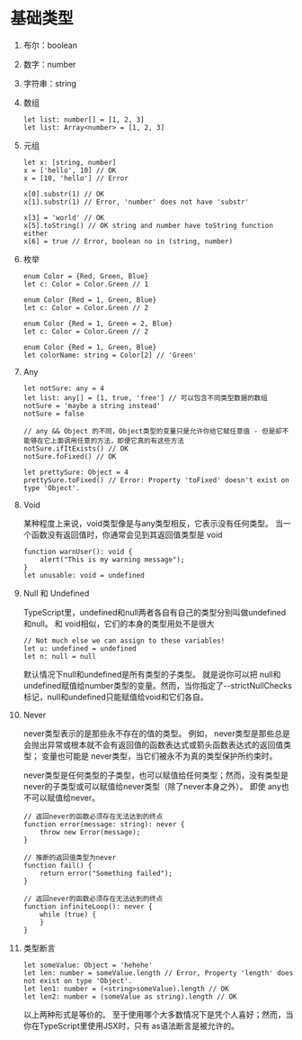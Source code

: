 # 基础类型

1. 布尔：boolean
2. 数字：number
3. 字符串：string
4. 数组

	``````````````
	let list: number[] = [1, 2, 3]
	let list: Array<number> = [1, 2, 3]
	
	``````````````
	
5. 元组

	``````````````
	let x: [string, number]
	x = ['hello', 10] // OK
	x = [10, 'hello'] // Error
	
	x[0].substr(1) // OK
	x[1].substr(1) // Error, 'number' does not have 'substr'
	
	x[3] = 'world' // OK
	x[5].toString() // OK string and number have toString function either
	x[6] = true // Error, boolean no in (string, number)
	
	``````````````
	
6. 枚举

	``````````````
	enum Color = {Red, Green, Blue}
	let c: Color = Color.Green // 1
	
	enum Color {Red = 1, Green, Blue}
	let c: Color = Color.Green // 2
	
	enum Color {Red = 1, Green = 2, Blue}
	let c: Color = Color.Green // 2
	
	enum Color {Red = 1, Green, Blue}
	let colorName: string = Color[2] // 'Green'
	
	``````````````
	
7. Any
	
	``````````````
	let notSure: any = 4
	let list: any[] = [1, true, 'free'] // 可以包含不同类型数据的数组
	notSure = 'maybe a string instead'
	notSure = false
	
	// any && Object 的不同，Object类型的变量只是允许你给它赋任意值 - 但是却不能够在它上面调用任意的方法，即便它真的有这些方法
	notSure.ifItExists() // OK
	notSure.foFixed() // OK
	
	let prettySure: Object = 4
	prettySure.toFixed() // Error: Property 'toFixed' doesn't exist on type 'Object'.
	
	``````````````
	
8. Void
	
	某种程度上来说，void类型像是与any类型相反，它表示没有任何类型。 当一个函数没有返回值时，你通常会见到其返回值类型是 void
	
	``````````````
	function warnUser(): void {
	    alert("This is my warning message");
	}
	let unusable: void = undefined
	
	``````````````

9. Null 和 Undefined

	TypeScript里，undefined和null两者各自有自己的类型分别叫做undefined和null。 和 void相似，它们的本身的类型用处不是很大
	
	``````````````
	// Not much else we can assign to these variables!
	let u: undefined = undefined
	let n: null = null
	
	``````````````
	
	默认情况下null和undefined是所有类型的子类型。 就是说你可以把 null和undefined赋值给number类型的变量。然而，当你指定了--strictNullChecks标记，null和undefined只能赋值给void和它们各自。

10. Never
	
	never类型表示的是那些永不存在的值的类型。 例如， never类型是那些总是会抛出异常或根本就不会有返回值的函数表达式或箭头函数表达式的返回值类型； 变量也可能是 never类型，当它们被永不为真的类型保护所约束时。

	never类型是任何类型的子类型，也可以赋值给任何类型；然而，没有类型是never的子类型或可以赋值给never类型（除了never本身之外）。 即使 any也不可以赋值给never。
	
	``````````````
	// 返回never的函数必须存在无法达到的终点
	function error(message: string): never {
	    throw new Error(message);
	}
	
	// 推断的返回值类型为never
	function fail() {
	    return error("Something failed");
	}
	
	// 返回never的函数必须存在无法达到的终点
	function infiniteLoop(): never {
	    while (true) {
	    }
	}
	
	``````````````

11. 类型断言

	``````````````
	let someValue: Object = 'hehehe'
	let len: number = someValue.length // Error, Property 'length' does not exist on type 'Object'.
	let len1: number = (<string>someValue).length // OK
	let len2: number = (someValue as string).length // OK
	
	``````````````
	
	以上两种形式是等价的。 至于使用哪个大多数情况下是凭个人喜好；然而，当你在TypeScript里使用JSX时，只有 as语法断言是被允许的。